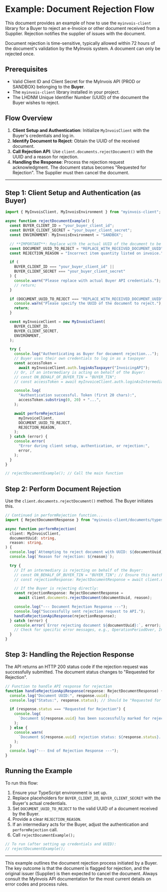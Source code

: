 # Example: Document Rejection Flow

This document provides an example of how to use the `myinvois-client` library for a Buyer to reject an e-Invoice or other document received from a Supplier. Rejection notifies the supplier of issues with the document.

Document rejection is time-sensitive, typically allowed within 72 hours of the document's validation by the MyInvois system. A document can only be rejected once.

## Prerequisites

- Valid Client ID and Client Secret for the MyInvois API (PROD or SANDBOX) belonging to the **Buyer**.
- The `myinvois-client` library installed in your project.
- The LHDNM Unique Identifier Number (UUID) of the document the Buyer wishes to reject.

## Flow Overview

1.  **Client Setup and Authentication**: Initialize `MyInvoisClient` with the Buyer's credentials and log in.
2.  **Identify Document to Reject**: Obtain the UUID of the received document.
3.  **Call Rejection API**: Use `client.documents.rejectDocument()` with the UUID and a reason for rejection.
4.  **Handling the Response**: Process the rejection request acknowledgment. The document status becomes "Requested for Rejection". The Supplier must then cancel the document.

---

## Step 1: Client Setup and Authentication (as Buyer)

```typescript
import { MyInvoisClient, MyInvoisEnvironment } from "myinvois-client"; // Adjust import path

async function rejectDocumentExample() {
  const BUYER_CLIENT_ID = "your_buyer_client_id";
  const BUYER_CLIENT_SECRET = "your_buyer_client_secret";
  const ENVIRONMENT: MyInvoisEnvironment = "SANDBOX";

  // **IMPORTANT**: Replace with the actual UUID of the document to be rejected by the Buyer
  const DOCUMENT_UUID_TO_REJECT = "REPLACE_WITH_RECEIVED_DOCUMENT_UUID";
  const REJECTION_REASON = "Incorrect item quantity listed on invoice."; // Be specific

  if (
    BUYER_CLIENT_ID === "your_buyer_client_id" ||
    BUYER_CLIENT_SECRET === "your_buyer_client_secret"
  ) {
    console.warn("Please replace with actual Buyer API credentials.");
    // return;
  }

  if (DOCUMENT_UUID_TO_REJECT === "REPLACE_WITH_RECEIVED_DOCUMENT_UUID") {
    console.warn("Please specify the UUID of the document to reject.");
    return;
  }

  const myInvoiceClient = new MyInvoisClient(
    BUYER_CLIENT_ID,
    BUYER_CLIENT_SECRET,
    ENVIRONMENT,
  );

  try {
    console.log("Authenticating as Buyer for document rejection...");
    // Buyer uses their own credentials to log in as a taxpayer
    const accessToken =
      await myInvoiceClient.auth.loginAsTaxpayer("InvoicingAPI");
    // Or, if an intermediary is acting on behalf of the Buyer:
    // const ON_BEHALF_OF_BUYER_TIN = "BUYER_TIN";
    // const accessToken = await myInvoiceClient.auth.loginAsIntermediary(ON_BEHALF_OF_BUYER_TIN, "InvoicingAPI");

    console.log(
      "Authentication successful. Token (first 20 chars):",
      accessToken.substring(0, 20) + "...",
    );

    await performRejection(
      myInvoiceClient,
      DOCUMENT_UUID_TO_REJECT,
      REJECTION_REASON,
    );
  } catch (error) {
    console.error(
      "Error during client setup, authentication, or rejection:",
      error,
    );
  }
}

// rejectDocumentExample(); // Call the main function
```

## Step 2: Perform Document Rejection

Use the `client.documents.rejectDocument()` method. The Buyer initiates this.

```typescript
// Continued in performRejection function...
import { RejectDocumentResponse } from "myinvois-client/documents/types"; // Adjust path

async function performRejection(
  client: MyInvoisClient,
  documentUuid: string,
  reason: string,
) {
  console.log(`Attempting to reject document with UUID: ${documentUuid}`);
  console.log(`Reason for rejection: ${reason}`);

  try {
    // If an intermediary is rejecting on behalf of the Buyer:
    // const ON_BEHALF_OF_BUYER_TIN = "BUYER_TIN"; // Ensure this matches login
    // const rejectionResponse: RejectDocumentResponse = await client.documents.rejectDocument(documentUuid, reason, ON_BEHALF_OF_BUYER_TIN);

    // If the Buyer is rejecting directly:
    const rejectionResponse: RejectDocumentResponse =
      await client.documents.rejectDocument(documentUuid, reason);

    console.log("--- Document Rejection Response ---");
    console.log("Successfully sent rejection request to API.");
    handleRejectionApiResponse(rejectionResponse);
  } catch (error) {
    console.error(`Error rejecting document ${documentUuid}:`, error);
    // Check for specific error messages, e.g., OperationPeriodOver, IncorrectState
  }
}
```

## Step 3: Handling the Rejection Response

The API returns an HTTP 200 status code if the rejection request was successfully submitted. The document status changes to "Requested for Rejection".

```typescript
// Function to handle API response for rejection
function handleRejectionApiResponse(response: RejectDocumentResponse) {
  console.log("Document UUID:", response.uuid);
  console.log("Status:", response.status); // Should be "Requested for Rejection"

  if (response.status === "Requested for Rejection") {
    console.log(
      `Document ${response.uuid} has been successfully marked for rejection. The issuer (Supplier) needs to cancel it.`,
    );
  } else {
    console.warn(
      `Document ${response.uuid} rejection status: ${response.status}. Review API logs if unexpected.`,
    );
  }
  console.log("--- End of Rejection Response ---");
}
```

## Running the Example

To run this flow:

1.  Ensure your TypeScript environment is set up.
2.  Replace placeholders for `BUYER_CLIENT_ID`, `BUYER_CLIENT_SECRET` with the Buyer's actual credentials.
3.  Set `DOCUMENT_UUID_TO_REJECT` to the valid UUID of a document received by the Buyer.
4.  Provide a clear `REJECTION_REASON`.
5.  If an intermediary acts for the Buyer, adjust the authentication and `performRejection` call.
6.  Call `rejectDocumentExample();`

```typescript
// To run (after setting up credentials and UUID):
// rejectDocumentExample();
```

---

This example outlines the document rejection process initiated by a Buyer. The key outcome is that the document is flagged for rejection, and the original issuer (Supplier) is then expected to cancel the document. Always consult the MyInvois API documentation for the most current details on error codes and process rules.
